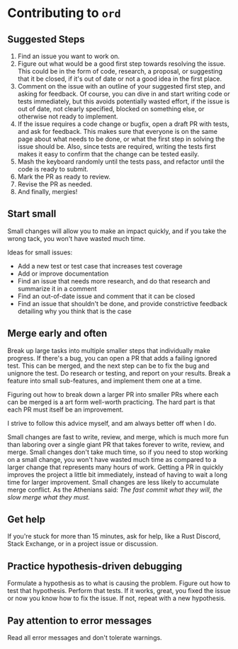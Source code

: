 Contributing to `ord`
=====================

Suggested Steps
---------------

1. Find an issue you want to work on.
2. Figure out what would be a good first step towards resolving the issue. This
   could be in the form of code, research, a proposal, or suggesting that it be
   closed, if it's out of date or not a good idea in the first place.
3. Comment on the issue with an outline of your suggested first step, and
   asking for feedback. Of course, you can dive in and start writing code or
   tests immediately, but this avoids potentially wasted effort, if the issue
   is out of date, not clearly specified, blocked on something else, or
   otherwise not ready to implement.
4. If the issue requires a code change or bugfix, open a draft PR with tests,
   and ask for feedback. This makes sure that everyone is on the same page
   about what needs to be done, or what the first step in solving the issue
   should be. Also, since tests are required, writing the tests first makes it
   easy to confirm that the change can be tested easily.
5. Mash the keyboard randomly until the tests pass, and refactor until the code
   is ready to submit.
6. Mark the PR as ready to review.
7. Revise the PR as needed.
8. And finally, mergies!

Start small
-----------

Small changes will allow you to make an impact
quickly, and if you take the wrong tack, you won't have wasted much time.

Ideas for small issues:
- Add a new test or test case that increases test coverage
- Add or improve documentation
- Find an issue that needs more research, and do that research and summarize it
  in a comment
- Find an out-of-date issue and comment that it can be closed
- Find an issue that shouldn't be done, and provide constrictive feedback
  detailing why you think that is the case

Merge early and often
---------------------

Break up large tasks into multiple smaller steps that individually make
progress. If there's a bug, you can open a PR that adds a failing ignored test.
This can be merged, and the next step can be to fix the bug and unignore the
test. Do research or testing, and report on your results. Break a feature into
small sub-features, and implement them one at a time.

Figuring out how to break down a larger PR into smaller PRs where each can be
merged is a art form well-worth practicing. The hard part is that each PR must
itself be an improvement.

I strive to follow this advice myself, and am always better off when I do.

Small changes are fast to write, review, and merge, which is much more fun than
laboring over a single giant PR that takes forever to write, review, and merge.
Small changes don't take much time, so if you need to stop working on a small
change, you won't have wasted much time as compared to a larger change that
represents many hours of work. Getting a PR in quickly improves the project a
little bit immediately, instead of having to wait a long time for larger
improvement. Small changes are less likely to accumulate merge conflict. As the
Athenians said: *The fast commit what they will, the slow merge what they
must.*

Get help
--------

If you're stuck for more than 15 minutes, ask for help, like a Rust Discord,
Stack Exchange, or in a project issue or discussion.

Practice hypothesis-driven debugging
------------------------------------

Formulate a hypothesis as to what is causing the problem. Figure out how to
test that hypothesis. Perform that tests. If it works, great, you fixed the
issue or now you know how to fix the issue. If not, repeat with a new
hypothesis.

Pay attention to error messages
-------------------------------

Read all error messages and don't tolerate warnings.
